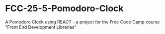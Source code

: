 # FCC-25-5-Pomodoro-Clock
A Pomodoro Clock using REACT - a project for the Free Code Camp course "Front End Development Libraries"
